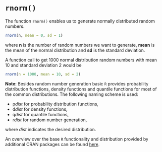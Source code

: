 # `rnorm()`

The function `rnorm()` enables us to generate normally distributed random numbers.


```r
rnorm(n, mean = 0, sd = 1)
```

where **n** is the number of random numbers we want to generate,
**mean** is the mean of the normal distribution and
**sd** is the standard deviation.

A function call to get 1000 normal distribution random numbers with mean 10 and standard deviation 2 would be


```r
rnorm(n = 1000, mean = 10, sd = 2) 
```

**Note**: Besides random number generation basic `R` provides probability distribution functions, density functions and quantile functions
for most of the common distributions. 
The following naming scheme is used:

- p*dist* for probability distribution functions,
- d*dist* for density functions,
- q*dist* for quantile functions,
- r*dist* for random number generation,

where *dist* indicates the desired distribution. 

An overview over the base `R` functionality and distribution provided by additional CRAN packages can be found
[here](https://cran.r-project.org/web/views/Distributions.html).

